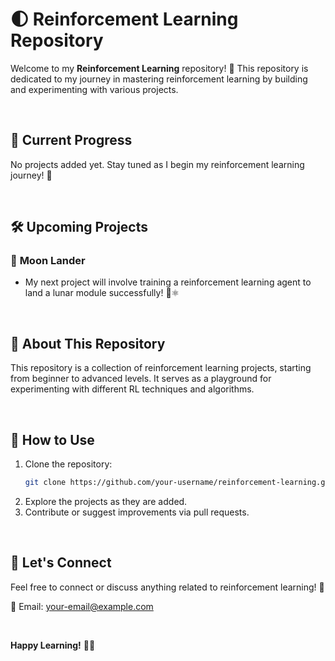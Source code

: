 # 🌓 Reinforcement Learning Repository  

Welcome to my **Reinforcement Learning** repository! 🎉 This repository is dedicated to my journey in mastering reinforcement learning by building and experimenting with various projects.  

<br/>

## 🔹 Current Progress  

No projects added yet. Stay tuned as I begin my reinforcement learning journey! 🚀  

<br/>

## 🛠️ Upcoming Projects  

### 🔸 **Moon Lander**  
- My next project will involve training a reinforcement learning agent to land a lunar module successfully! 🌌⚛️  

<br/>

## 📜 About This Repository  

This repository is a collection of reinforcement learning projects, starting from beginner to advanced levels. It serves as a playground for experimenting with different RL techniques and algorithms.  

<br/>

## 🚀 How to Use  

1. Clone the repository:  
   ```bash
   git clone https://github.com/your-username/reinforcement-learning.git
   ```  
2. Explore the projects as they are added.  
3. Contribute or suggest improvements via pull requests.  

<br/>

## 🙋 Let's Connect  

Feel free to connect or discuss anything related to reinforcement learning! 🤝  

📧 Email: [your-email@example.com](mailto:lotankarvedant3@gmail.com)

<br/>

**Happy Learning!** 🧑‍💻
